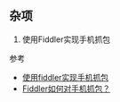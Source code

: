 ## 杂项

1. 使用Fiddler实现手机抓包

参考

- [使用fiddler实现手机抓包](https://www.jianshu.com/p/724097741bdf)
- [Fiddler如何对手机抓包？](https://zhuanlan.zhihu.com/p/51648271)